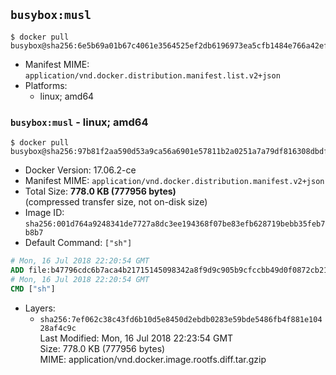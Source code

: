 ## `busybox:musl`

```console
$ docker pull busybox@sha256:6e5b69a01b67c4061e3564525ef2db6196973ea5cfb1484e766a42ef53f1cebc
```

-	Manifest MIME: `application/vnd.docker.distribution.manifest.list.v2+json`
-	Platforms:
	-	linux; amd64

### `busybox:musl` - linux; amd64

```console
$ docker pull busybox@sha256:97b81f2aa590d53a9ca56a6901e57811b2a0251a7a79df816308dbdf11d7c85e
```

-	Docker Version: 17.06.2-ce
-	Manifest MIME: `application/vnd.docker.distribution.manifest.v2+json`
-	Total Size: **778.0 KB (777956 bytes)**  
	(compressed transfer size, not on-disk size)
-	Image ID: `sha256:001d764a9248341de7727a8dc3ee194368f07be83efb628719bebb35feb7b8b7`
-	Default Command: `["sh"]`

```dockerfile
# Mon, 16 Jul 2018 22:20:54 GMT
ADD file:b47796cdc6b7aca4b21715145098342a8f9d9c905b9cfccbb49d0f0872cb21b1 in / 
# Mon, 16 Jul 2018 22:20:54 GMT
CMD ["sh"]
```

-	Layers:
	-	`sha256:7ef062c38c43fd6b10d5e8450d2ebdb0283e59bde5486fb4f881e10428af4c9c`  
		Last Modified: Mon, 16 Jul 2018 22:23:54 GMT  
		Size: 778.0 KB (777956 bytes)  
		MIME: application/vnd.docker.image.rootfs.diff.tar.gzip
